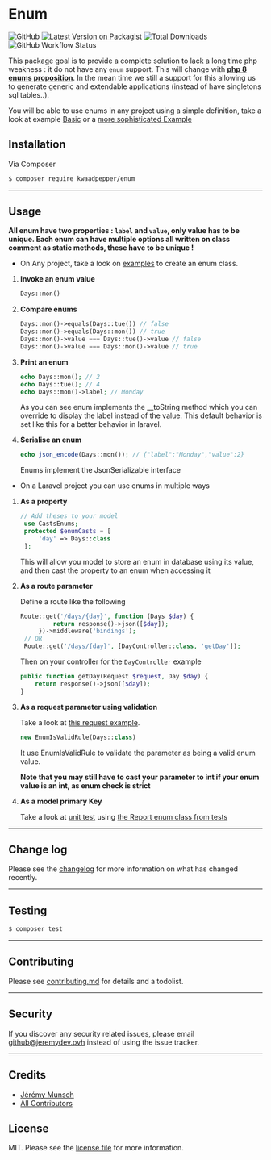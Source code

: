 # Enum
![GitHub](https://img.shields.io/github/license/Kwaadpepper/enum?style=flat-square)
[![Latest Version on Packagist][ico-version]][link-packagist]
[![Total Downloads][ico-downloads]][link-downloads]
![GitHub Workflow Status](https://img.shields.io/github/workflow/status/Kwaadpepper/enum/PHP%20Composer?style=flat-square)

This package goal is to provide a complete solution to lack a long time php weakness : it do not have any `enum` support.
This will change with [**php 8 enums proposition**](https://php.watch/versions/8.1/enums). In the mean time we still a support for this allowing us to generate generic and extendable applications (instead of have singletons sql tables..).

You will be able to use enums in any project using a simple definition, take a look at example [Basic](examples/BasicEnum.php) or a [more sophisticated Example](examples/Days.php)

## Installation

Via Composer

``` bash
$ composer require kwaadpepper/enum
```

---

## Usage

**All enum have two properties : `label` and `value`, only value has to be unique. Each enum can have multiple options all written on class comment as static methods, these have to be unique !**

- On Any project, take a look on [examples](examples) to create an enum class.

1. **Invoke an enum value**
    ``` php
    Days::mon()
    ```

2. **Compare enums**
    ``` php
    Days::mon()->equals(Days::tue()) // false
    Days::mon()->equals(Days::mon()) // true
    Days::mon()->value === Days::tue()->value // false
    Days::mon()->value === Days::mon()->value // true
    ```

3. **Print an enum**
    ``` php
    echo Days::mon(); // 2
    echo Days::tue(); // 4
    echo Days::mon()->label; // Monday
    ```
    As you can see enum implements the __toString method which you can override to display the label instead of the value.
    This default behavior is set like this for a better behavior in laravel.

4. **Serialise an enum**
    ``` php
    echo json_encode(Days::mon()); // {"label":"Monday","value":2}
    ```
    Enums implement the JsonSerializable interface

- On a Laravel project you can use enums in multiple ways

1. **As a property**
   ``` php
   // Add theses to your model
    use CastsEnums;
    protected $enumCasts = [
        'day' => Days::class
    ];
   ```
   This will allow you model to store an enum in database using its value, and then cast the property to an enum when accessing it

2. **As a route parameter**

   Define a route like the following
   ``` php
   Route::get('/days/{day}', function (Days $day) {
            return response()->json([$day]);
        })->middleware('bindings');
    // OR
    Route::get('/days/{day}', [DayController::class, 'getDay']);
   ```
   Then on your controller for the `DayController` example
   ``` php
   public function getDay(Request $request, Day $day) {
       return response()->json([$day]);
   }
   ```

3. **As a request parameter using validation**

    Take a look at [this request example](tests/Requests/PassDayRequest.php).

    ``` php
    new EnumIsValidRule(Days::class)
    ```

    It use EnumIsValidRule to validate the parameter as being a valid enum value.
    
    **Note that you may still have to cast your parameter to int if your enum value is an int, as enum check is strict**

4. **As a model primary Key**

   Take a look at [unit test](tests/BaseEnumRoutableTest.php) using [the Report enum class from tests](tests/Models/Report.php)

---
## Change log

Please see the [changelog](changelog.md) for more information on what has changed recently.

---

## Testing

``` bash
$ composer test
```
---
## Contributing

Please see [contributing.md](contributing.md) for details and a todolist.

---
## Security

If you discover any security related issues, please email github@jeremydev.ovh instead of using the issue tracker.

---
## Credits

- [Jérémy Munsch][link-author]
- [All Contributors][link-contributors]

## License

MIT. Please see the [license file](license.md) for more information.

[ico-version]: https://img.shields.io/packagist/v/kwaadpepper/enum.svg?style=flat-square
[ico-downloads]: https://img.shields.io/packagist/dt/kwaadpepper/enum.svg?style=flat-square
[ico-travis]: https://img.shields.io/travis/kwaadpepper/enum/master.svg?style=flat-square
[ico-styleci]: https://styleci.io/repos/12345678/shield

[link-packagist]: https://packagist.org/packages/kwaadpepper/enum
[link-downloads]: https://packagist.org/packages/kwaadpepper/enum
[link-travis]: https://travis-ci.org/kwaadpepper/enum
[link-styleci]: https://styleci.io/repos/12345678
[link-author]: https://github.com/kwaadpepper
[link-contributors]: ../../contributors
